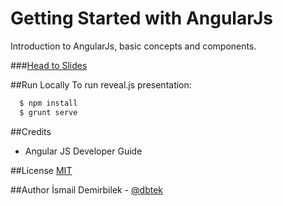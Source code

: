 Getting Started with AngularJs
=========================

Introduction to AngularJs, basic concepts and components.

###[Head to Slides](http://dbtek.github.io/getting-started-angularjs)

##Run Locally
To run reveal.js presentation:

```bash
  $ npm install
  $ grunt serve
```

##Credits
- Angular JS Developer Guide

##License
[MIT](http://opensource.org/licenses/MIT)

##Author
İsmail Demirbilek - [@dbtek](https://twitter.com/dbtek)

